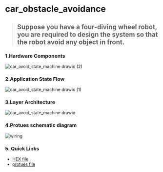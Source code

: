 # car_obstacle_avoidance
> ## **Suppose you have a four-diving wheel robot, you are required to design the system so that the robot avoid any object in front.**


### **1.Hardware Components**
![car_avoid_state_machine drawio (2)](https://github.com/hazemashrafali/car_obstacle_avoidance/assets/102700625/c0b1837a-8a0e-4789-bfe4-f1892a873a61)


### **2.Application State Flow**
![car_avoid_state_machine drawio (1)](https://github.com/hazemashrafali/car_obstacle_avoidance/assets/102700625/fb68abdc-cdc4-47c8-89ee-6f4a6615ef15)


### **3.Layer Architecture**
![car_avoid_state_machine drawio](https://github.com/hazemashrafali/car_obstacle_avoidance/assets/102700625/8c3d27f5-e9e8-437a-a768-2866d368a3b9)


### **4.Protues schematic diagram**
![wiring](https://github.com/hazemashrafali/car_obstacle_avoidance/assets/102700625/47f3d741-53b7-42f6-bb77-dff43f10e16c)


### **5. Quick Links**
- [HEX file]()
- [protues file]()
